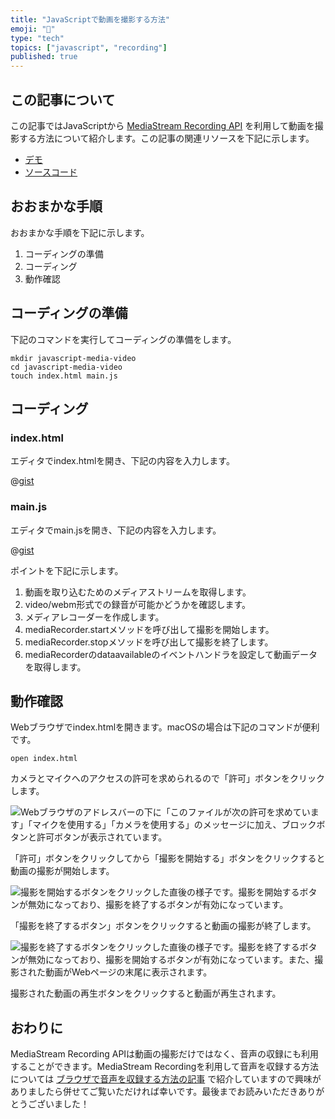 ```yaml
---
title: "JavaScriptで動画を撮影する方法"
emoji: "🎥"
type: "tech"
topics: ["javascript", "recording"]
published: true
---
```


## この記事について

この記事ではJavaScriptから [MediaStream Recording API](https://developer.mozilla.org/docs/Web/API/MediaStream_Recording_API) を利用して動画を撮影する方法について紹介します。この記事の関連リソースを下記に示します。

- [デモ](https://gist.githack.com/tatsuyasusukida/b21c4c7d73c5e3d91ab97d8c040bc48e/raw/fee64400272c3e2155e4933d676ef8fa938dc2f2/index.html)
- [ソースコード](https://gist.github.com/tatsuyasusukida/b21c4c7d73c5e3d91ab97d8c040bc48e#file-index-html)



## おおまかな手順

おおまかな手順を下記に示します。

1. コーディングの準備
2. コーディング
3. 動作確認



## コーディングの準備

下記のコマンドを実行してコーディングの準備をします。

```shell
mkdir javascript-media-video
cd javascript-media-video
touch index.html main.js
```



## コーディング

### index.html

エディタでindex.htmlを開き、下記の内容を入力します。

@[gist](https://gist.github.com/tatsuyasusukida/b21c4c7d73c5e3d91ab97d8c040bc48e?file=index.html)

### main.js

エディタでmain.jsを開き、下記の内容を入力します。

@[gist](https://gist.github.com/tatsuyasusukida/b21c4c7d73c5e3d91ab97d8c040bc48e?file=main.js)

ポイントを下記に示します。

1. 動画を取り込むためのメディアストリームを取得します。
2. video/webm形式での録音が可能かどうかを確認します。
3. メディアレコーダーを作成します。
4. mediaRecorder.startメソッドを呼び出して撮影を開始します。
5. mediaRecorder.stopメソッドを呼び出して撮影を終了します。
6. mediaRecorderのdataavailableのイベントハンドラを設定して動画データを取得します。



## 動作確認

Webブラウザでindex.htmlを開きます。macOSの場合は下記のコマンドが便利です。

```shell
open index.html
```

カメラとマイクへのアクセスの許可を求められるので「許可」ボタンをクリックします。

![Webブラウザのアドレスバーの下に「このファイルが次の許可を求めています」「マイクを使用する」「カメラを使用する」のメッセージに加え、ブロックボタンと許可ボタンが表示されています。](https://storage.googleapis.com/zenn-user-upload/4df7742ce38c-20220419.png)

「許可」ボタンをクリックしてから「撮影を開始する」ボタンをクリックすると動画の撮影が開始します。

![撮影を開始するボタンをクリックした直後の様子です。撮影を開始するボタンが無効になっており、撮影を終了するボタンが有効になっています。](https://storage.googleapis.com/zenn-user-upload/9cf6366d4483-20220419.png)

「撮影を終了するボタン」ボタンをクリックすると動画の撮影が終了します。

![撮影を終了するボタンをクリックした直後の様子です。撮影を終了するボタンが無効になっており、撮影を開始するボタンが有効になっています。また、撮影された動画がWebページの末尾に表示されます。](https://storage.googleapis.com/zenn-user-upload/062bd6d3970b-20220419.png)

撮影された動画の再生ボタンをクリックすると動画が再生されます。



## おわりに

MediaStream Recording APIは動画の撮影だけではなく、音声の収録にも利用することができます。MediaStream Recordingを利用して音声を収録する方法については [ブラウザで音声を収録する方法の記事](https://zenn.dev/tatsuyasusukida/articles/e9fc25bcdbd370) で紹介していますので興味がありましたら併せてご覧いただければ幸いです。最後までお読みいただきありがとうございました！
